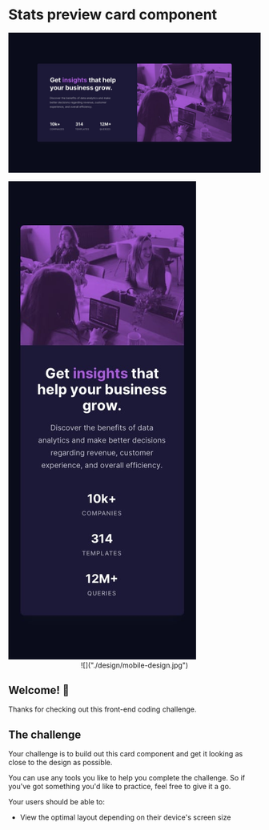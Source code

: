 # Stats preview card component

![Design preview for the Stats preview card component coding challenge](./design/desktop-design.jpg)
 <div style="align:center"><img src="./design/mobile-design.jpg"></div>
<span style="display:block;text-align:center">![]("./design/mobile-design.jpg")</span>

## Welcome! 👋

Thanks for checking out this front-end coding challenge.


## The challenge

Your challenge is to build out this card component and get it looking as close to the design as possible.

You can use any tools you like to help you complete the challenge. So if you've got something you'd like to practice, feel free to give it a go.

Your users should be able to:

- View the optimal layout depending on their device's screen size


